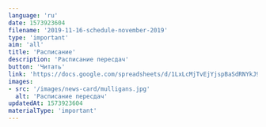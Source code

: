```yaml
---
language: 'ru'
date: 1573923604
filename: '2019-11-16-schedule-november-2019'
type: 'important'
aim: 'all'
title: 'Расписание'
description: 'Расписание пересдач'
button: 'Читать'
link: 'https://docs.google.com/spreadsheets/d/1LxLcMjTvEjYjspBaSdRNYkJ9n6gseHNN-WTC9amWSIc'
images:
- src: '/images/news-card/mulligans.jpg'
  alt: 'Расписание пересдач'
updatedAt: 1573923604
materialType: 'important'
---
```


